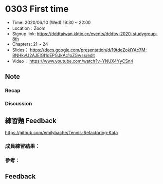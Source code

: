 # 0303 First time

- Time: 2020/06/10 (Wed) 19:30 ~ 22:00
- Location：Zoom
- Signup link: https://dddtaiwan.kktix.cc/events/dddtw-2020-studygroup-8th
- Chapters: 21 ~ 24
- Slides： https://docs.google.com/presentation/d/19tdeZokiYAc7M-8NHkvU2AJElGI1oEPGJkAc1oZGwss/edit
- Video： https://www.youtube.com/watch?v=YNUX4YyCSn4

## Note

### Recap

### Discussion

## 練習題 Feedback

https://github.com/emilybache/Tennis-Refactoring-Kata

### 成員練習結果：

### 參考：

## Feedback
